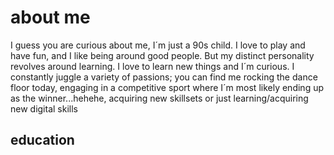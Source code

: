 # about me
I guess you are curious about me, I´m just a 90s child. I love to play and have fun, and I like being around good people. But my distinct personality revolves around learning. I love to learn new things and I´m curious. I constantly juggle a variety of passions; you can find me rocking the dance floor today, engaging in a competitive sport where I´m most likely ending up as the winner...hehehe, acquiring new skillsets or just learning/acquiring new digital skills


## education



